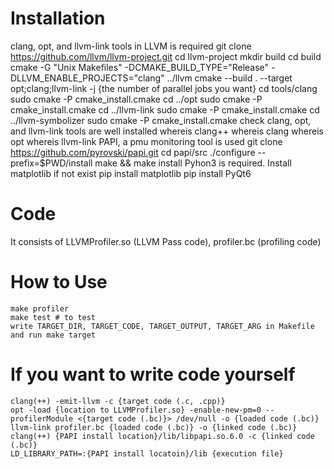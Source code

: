 # Installation
clang, opt, and llvm-link tools in LLVM is required
	git clone https://github.com/llvm/llvm-project.git
	cd llvm-project
	mkdir build
	cd build
	cmake -G "Unix Makefiles" -DCMAKE_BUILD_TYPE="Release" -DLLVM_ENABLE_PROJECTS="clang" ../llvm
	cmake --build . --target opt;clang;llvm-link -j {the number of parallel jobs you want}
	cd tools/clang
	sudo cmake -P cmake_install.cmake
	cd ../opt
	sudo cmake -P cmake_install.cmake
	cd ../llvm-link
	sudo cmake -P cmake_install.cmake
	cd ../llvm-symbolizer
	sudo cmake -P cmake_install.cmake
check clang, opt, and llvm-link tools are well installed
	whereis clang++
	whereis clang
	whereis opt
	whereis llvm-link
PAPI, a pmu monitoring tool is used
	git clone https://github.com/pyrovski/papi.git
	cd papi/src
	./configure --prefix=$PWD/install
	make && make install
Pyhon3 is required. Install matplotlib if not exist
	pip install matplotlib
	pip install PyQt6
# Code
It consists of LLVMProfiler.so (LLVM Pass code), profiler.bc (profiling code)
# How to Use
	make profiler
	make test # to test
	write TARGET_DIR, TARGET_CODE, TARGET_OUTPUT, TARGET_ARG in Makefile and run make target
# If you want to write code yourself
	clang(++) -emit-llvm -c {target code (.c, .cpp)}
	opt -load {location to LLVMProfiler.so} -enable-new-pm=0 --profilerModule <{target code (.bc)}> /dev/null -o {loaded code (.bc)}
	llvm-link profiler.bc {loaded code (.bc)} -o {linked code (.bc)}
	clang(++) {PAPI install location}/lib/libpapi.so.6.0 -c {linked code (.bc)}
	LD_LIBRARY_PATH=:{PAPI install locatoin}/lib {execution file}

